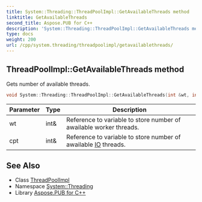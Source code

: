 ```yaml
---
title: System::Threading::ThreadPoolImpl::GetAvailableThreads method
linktitle: GetAvailableThreads
second_title: Aspose.PUB for C++
description: 'System::Threading::ThreadPoolImpl::GetAvailableThreads method. Gets number of available threads in C++.'
type: docs
weight: 200
url: /cpp/system.threading/threadpoolimpl/getavailablethreads/
---
```

## ThreadPoolImpl::GetAvailableThreads method


Gets number of available threads.

```cpp
void System::Threading::ThreadPoolImpl::GetAvailableThreads(int &wt, int &cpt)
```


| Parameter | Type | Description |
| --- | --- | --- |
| wt | int\& | Reference to variable to store number of awailable worker threads. |
| cpt | int\& | Reference to variable to store number of awailable [IO](../../../system.io/) threads. |

## See Also

* Class [ThreadPoolImpl](../)
* Namespace [System::Threading](../../)
* Library [Aspose.PUB for C++](../../../)

